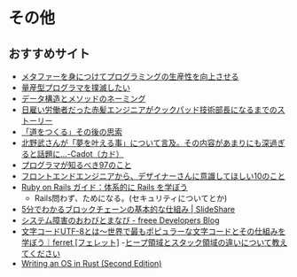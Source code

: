 # その他

## おすすめサイト
- [メタファーを身につけてプログラミングの生産性を向上させる](http://simplearchitect.hatenablog.com/entry/2018/07/23/080324)
- [量産型プログラマを撲滅したい](https://medium.com/@kuranuki/%E9%87%8F%E7%94%A3%E5%9E%8B%E3%83%97%E3%83%AD%E3%82%B0%E3%83%A9%E3%83%9E%E3%82%92%E6%92%B2%E6%BB%85%E3%81%97%E3%81%9F%E3%81%84-570302a5c243)
- [データ構造とメソッドのネーミング](http://blog.codic.jp/2015/02/10/data-structure-and-naming/)
- [日雇い労働者だった赤髪エンジニアがクックパッド技術部長になるまでのストーリー](https://tech-camp.in/note/interviews/45949/)
- [「道をつくる」その後の思索](https://tomomii.hatenablog.com/entry/2018/07/08/235720)
- [北野武さんが「夢を叶える事」について言及。その内容があまりにも深過ぎると話題に…-Cadot（カド）](https://cadot.jp/impression/14296.html/1)
- [プログラマが知るべき97のこと](https://xn--97-273ae6a4irb6e2hsoiozc2g4b8082p.com/)
- [フロントエンドエンジニアから、デザイナーさんに意識してほしい10のこと](https://note.mu/pittan/n/n5789d09c5575)
- [Ruby on Rails ガイド：体系的に Rails を学ぼう](https://railsguides.jp/)
  - Rails問わず、ためになる。(セキュリティについてとか)
- [5分でわかるブロックチェーンの基本的な仕組み | SlideShare](https://www.slideshare.net/cookle/5-58379474/)
- [システム障害のおわびとまなび - freee Developers Blog](https://developers.freee.co.jp/entry/2018/12/22/235610)
- [文字コードUTF-8とは〜世界で最もポピュラーな文字コードとその仕組みを学ぼう｜ferret [フェレット]](https://ferret-plus.com/7006)
-[ヒープ領域とスタック領域の違いについて教えてください](https://ja.stackoverflow.com/questions/6501/%E3%83%92%E3%83%BC%E3%83%97%E9%A0%98%E5%9F%9F%E3%81%A8%E3%82%B9%E3%82%BF%E3%83%83%E3%82%AF%E9%A0%98%E5%9F%9F%E3%81%AE%E9%81%95%E3%81%84%E3%81%AB%E3%81%A4%E3%81%84%E3%81%A6%E6%95%99%E3%81%88%E3%81%A6%E3%81%8F%E3%81%A0%E3%81%95%E3%81%84)
- [Writing an OS in Rust (Second Edition)](https://os.phil-opp.com/)

